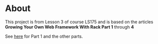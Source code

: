 # About
This project is from Lesson 3 of course LS175 and is based on the articles **Growing Your Own Web Framework With Rack Part 1** through **4**

See [here](https://launchschool.com/blog/growing-your-own-web-framework-with-rack-part-1) for Part 1 and the other parts.
